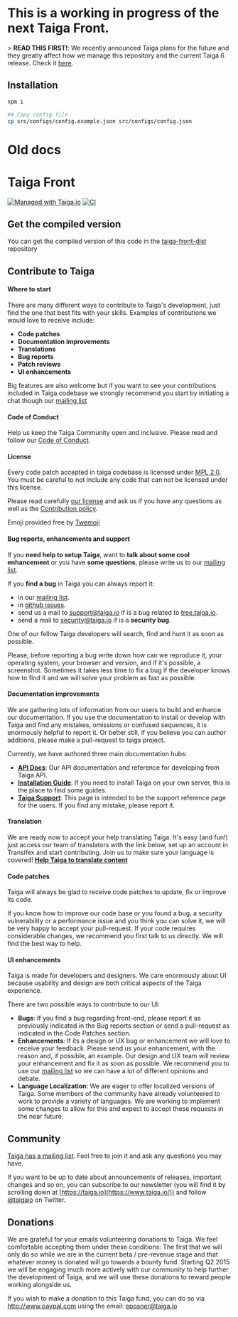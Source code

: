 # This is a working in progress of the next Taiga Front.

&gt; **READ THIS FIRST!**: We recently announced Taiga plans for the future and they greatly affect how we manage this repository and the current Taiga 6 release. Check it [here](https://blog.taiga.io/announcing_taiganext.html).

## Installation

```bash
npm i

## Copy config file
cp src/configs/config.example.json src/configs/config.json
```

# Old docs

# Taiga Front #

[![Managed with Taiga.io](https://img.shields.io/badge/managed%20with-TAIGA.io-709f14.svg)](https://tree.taiga.io/project/taiga/ "Managed with Taiga.io")
[![CI](https://github.com/kaleidos-ventures/taiga-front-next/workflows/CI/badge.svg?branch=main)](https://github.com/kaleidos-ventures/taiga-front-next/actions)

## Get the compiled version ##

You can get the compiled version of this code in the
[taiga-front-dist](http://github.com/kaleidos-ventures/taiga-front-dist) repository


## Contribute to Taiga ##

#### Where to start ####

There are many different ways to contribute to Taiga's development, just find the one that best fits with your skills. Examples of contributions we would love to receive include:

- **Code patches**
- **Documentation improvements**
- **Translations**
- **Bug reports**
- **Patch reviews**
- **UI enhancements**

Big features are also welcome but if you want to see your contributions included in Taiga codebase we strongly recommend you start by initiating a chat though our [mailing list](http://groups.google.co.uk/d/forum/taigaio)


#### Code of Conduct ####

Help us keep the Taiga Community open and inclusive. Please read and follow our [Code of Conduct](https://github.com/kaleidos-ventures/code-of-conduct/blob/main/CODE_OF_CONDUCT.md).


#### License ####

Every code patch accepted in taiga codebase is licensed under [MPL 2.0](LICENSE). You must be careful to not include any code that can not be licensed under this license.

Please read carefully [our license](LICENSE) and ask us if you have any questions as well as the [Contribution policy](https://github.com/kaleidos-ventures/taiga-front/blob/main/CONTRIBUTING.md).

Emoji provided free by [Twemoji](https://github.com/twitter/twemoji)

#### Bug reports, enhancements and support ####

If you **need help to setup Taiga**, want to **talk about some cool enhancement** or you have **some questions**, please write us to our [mailing list](http://groups.google.com/d/forum/taigaio).

If you **find a bug** in Taiga you can always report it:

- in our [mailing list](http://groups.google.com/d/forum/taigaio).
- in [github issues](https://github.com/kaleidos-ventures/taiga-front/issues).
- send us a mail to support@taiga.io if is a bug related to [tree.taiga.io](https://tree.taiga.io).
- send a mail to security@taiga.io if is a **security bug**.

One of our fellow Taiga developers will search, find and hunt it as soon as possible.

Please, before reporting a bug write down how can we reproduce it, your operating system, your browser and version, and if it's possible, a screenshot. Sometimes it takes less time to fix a bug if the developer knows how to find it and we will solve your problem as fast as possible.


#### Documentation improvements ####

We are gathering lots of information from our users to build and enhance our documentation. If you use the documentation to install or develop with Taiga and find any mistakes, omissions or confused sequences, it is enormously helpful to report it. Or better still, if you believe you can author additions, please make a pull-request to taiga project.

Currently, we have authored three main documentation hubs:

- **[API Docs](https://github.com/kaleidos-ventures/taiga-doc)**: Our API documentation and reference for developing from Taiga API.
- **[Installation Guide](https://github.com/kaleidos-ventures/taiga-doc)**: If you need to install Taiga on your own server, this is the place to find some guides.
- **[Taiga Support](https://github.com/kaleidos-ventures/taiga-doc)**: This page is intended to be the support reference page for the users. If you find any mistake, please report it.


#### Translation ####

We are ready now to accept your help translating Taiga. It's easy (and fun!) just access our team of translators with the link below, set up an account in Transifex and start contributing. Join us to make sure your language is covered! **[Help Taiga to translate content](https://www.transifex.com/signup/ "Help Taiga to translate content")**


#### Code patches ####

Taiga will always be glad to receive code patches to update, fix or improve its code.

If you know how to improve our code base or you found a bug, a security vulnerability or a performance issue and you think you can solve it, we will be very happy to accept your pull-request. If your code requires considerable changes, we recommend you first  talk to us directly. We will find the best way to help.


#### UI enhancements ####

Taiga is made for developers and designers. We care enormously about UI because usability and design are both critical aspects of the Taiga experience.

There are two possible ways to contribute to our UI:
- **Bugs**: If you find a bug regarding front-end, please report it as previously indicated in the Bug reports section or send a pull-request as indicated in the Code Patches section.
- **Enhancements**: If its a design or UX bug or enhancement we will love to receive your feedback. Please send us your enhancement, with the reason and, if possible, an example. Our design and UX team will review your enhancement and fix it as soon as possible. We recommend you to use our [mailing list](http://groups.google.co.uk/d/forum/taigaio) so we can have a lot of different opinions and debate.
- **Language Localization**: We are eager to offer localized versions of Taiga. Some members of the community have already volunteered to work to provide a variety of languages. We are working to implement some changes to allow for this and expect to accept these requests in the near future.



## Community ##

[Taiga has a mailing list](http://groups.google.com/d/forum/taigaio). Feel free to join it and ask any questions you may have.

If you want to be up to date about announcements of releases, important changes and so on, you can subscribe to our newsletter (you will find it by scrolling down at [https://taiga.io](https://www.taiga.io/)) and follow [@taigaio](https://twitter.com/taigaio) on Twitter.


## Donations ##

We are grateful for your emails volunteering donations to Taiga. We feel comfortable accepting them under these conditions: The first that we will only do so while we are in the current beta / pre-revenue stage and that whatever money is donated will go towards a bounty fund. Starting Q2 2015 we will be engaging much more actively with our community to help further the development of Taiga, and we will use these donations to reward people working alongside us.

If you wish to make a donation to this Taiga fund, you can do so via http://www.paypal.com using the email: eposner@taiga.io

